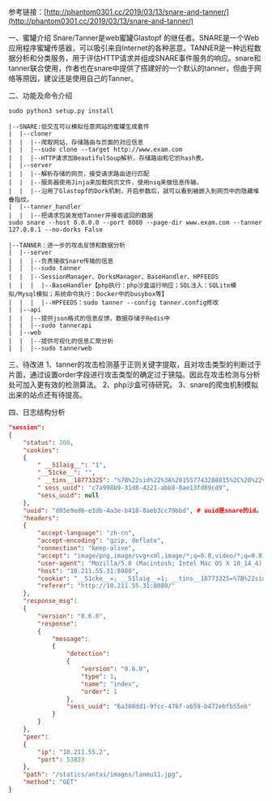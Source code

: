 参考链接：[http://phantom0301.cc/2019/03/13/snare-and-tanner/](http://phantom0301.cc/2019/03/13/snare-and-tanner/)


一、蜜罐介绍
  Snare/Tanner是web蜜罐Glastopf 的继任者。SNARE是一个Web应用程序蜜罐传感器，可以吸引来自Internet的各种恶意。TANNER是一种远程数据分析和分类服务，用于评估HTTP请求并组成SNARE事件服务的响应。snare和tanner联合使用，作者也在snare中提供了搭建好的一个默认的tanner，但由于网络等原因，建议还是使用自己的Tanner。

二、功能及命令介绍
```
sudo python3 setup.py install

|--SNARE:低交互可以模拟任意网站的蜜罐生成套件
|  |--cloner
|  |  |--爬取网站，存储路由与页面的对应信息
|  |  |--sudo clone --target http://www.exam.com
|  |  |--HTTP请求加BeautifulSoup解析，存储路由和它的hash表。
|  |--server
|  |  |--解析存储的网页，接受请求路由进行匹配
|  |  |--服务器使用Jinja来加载网页文件，使用nsq来做信息传输。
|  |  |--沿用了Glastopf的Dork机制，开启参数后，就可以看到被嵌入到网页中的隐藏堆叠指纹。
|  |--tanner_handler
|  |  |--把请求包装发给Tanner并接收返回的数据
sudo snare --host 0.0.0.0 --port 8080 --page-dir www.exam.com --tanner 127.0.0.1 --no-dorks False

|--TANNER：进一步的攻击反馈和数据分析
|  |--server
|  |  |--负责接收Snare传输的信息
|  |  |--sudo tanner
|  |  |--SessionManager、DorksManager、BaseHandler、HPFEEDS
|  |  |  |--BaseHandler【php执行：php沙盒运行响应；SQL注入：SQLite模拟/Mysql模拟；系统命令执行：Docker中的busybox等】
|  |  |  |--HPFEEDS：sudo tanner --config tanner.config修改
|  |--api
|  |  |--提供json格式的信息反馈，数据存储于Redis中
|  |  |--sudo tannerapi
|  |--web
|  |  |--提供可视化的信息汇聚分析
|  |  |--sudo tannerweb
```

三、待改进
1、tanner的攻击检测基于正则关键字提取，且对攻击类型的判断过于片面，通过设置order字段进行攻击类型的确定过于狭隘。因此在攻击检测与分析处可加入更有效的检测算法。
2、php沙盒可待研究。
3、snare的爬虫机制模拟出来的站点还有待提高。

四、日志结构分析
```json
"session":
{
    "status": 200,
    "cookies":
    {
        " __51laig__": "1",
        "__51cke__": "",
        " __tins__18773325": "%7B%22sid%22%3A%201557743288815%2C%20%22vd%22%3A%201%2C%20%22expires%22%3A%201557745088815%7D",
        " sess_uuid": "c7a998b9-31d8-4221-abb8-8ae13fd89cd9",
        "sess_uuid": null
    },
    "uuid": "d05e9ed6-e1db-4a3e-b418-8aeb3cc79bbd", # uuid是snare的id。
    "headers":
    {
        "accept-language": "zh-cn",
        "accept-encoding": "gzip, deflate",
        "connection": "keep-alive",
        "accept": "image/png,image/svg+xml,image/*;q=0.8,video/*;q=0.8,*/*;q=0.5",
        "user-agent": "Mozilla/5.0 (Macintosh; Intel Mac OS X 10_14_4) AppleWebKit/605.1.15 (KHTML, like Gecko) Version/12.1 Safari/605.1.15",
        "host": "10.211.55.31:8080",
        "cookie": "__51cke__=; __51laig__=1; __tins__18773325=%7B%22sid%22%3A%201557743288815%2C%20%22vd%22%3A%201%2C%20%22expires%22%3A%201557745088815%7D; sess_uuid=c7a998b9-31d8-4221-abb8-8ae13fd89cd9",
        "referer": "http://10.211.55.31:8080/"
    },
    "response_msg":
    {
        "version": "0.6.0",
        "response":
        {
            "message":
            {
                "detection":
                {
                    "version": "0.6.0",
                    "type": 1,
                    "name": "index",
                    "order": 1
                },
                "sess_uuid": "6a308dd1-9fcc-476f-a659-b472ebfb55eb"
            }
        }
    },
    "peer":
    {
        "ip": "10.211.55.2",
        "port": 53833
    },
    "path": "/statics/antai/images/lanmu11.jpg",
    "method": "GET"
}
```